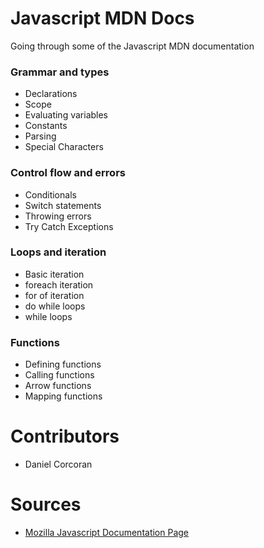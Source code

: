 # Javascript MDN Docs
Going through some of the Javascript MDN documentation

### Grammar and types
- Declarations
- Scope
- Evaluating variables
- Constants
- Parsing 
- Special Characters

### Control flow and errors
- Conditionals
- Switch statements
- Throwing errors
- Try Catch Exceptions

### Loops and iteration
- Basic iteration
- foreach iteration
- for of iteration
- do while loops
- while loops

### Functions
- Defining functions
- Calling functions
- Arrow functions
- Mapping functions

# Contributors
- Daniel Corcoran

# Sources
- [Mozilla Javascript Documentation Page](https://developer.mozilla.org/en-US/docs/Web/JavaScript)